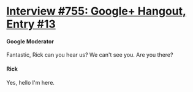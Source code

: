 # [Interview #755: Google+ Hangout, Entry #13](https://www.theoryland.com/intvmain.php?i=755#13)

#### Google Moderator

Fantastic, Rick can you hear us? We can't see you. Are you there?

#### Rick

Yes, hello I'm here.

